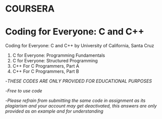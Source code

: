 # COURSERA
# Coding for Everyone: C and C++

Coding for Everyone: C and C++
      by University of California, Santa Cruz
  
   1. C for Everyone: Programming Fundamentals
   2. C for Everyone: Structured Programming
   3. C++ For C Programmers, Part A
   4. C++ For C Programmers, Part B

-*THESE CODES ARE ONLY PROVIDED FOR EDUCATIONAL PURPOSES*

-*Free to use code*

-*Please refrain from submitting the same code in assignment as its plagiarism and your account may get deactivated, this answers are only provided as an example and for understanding*
